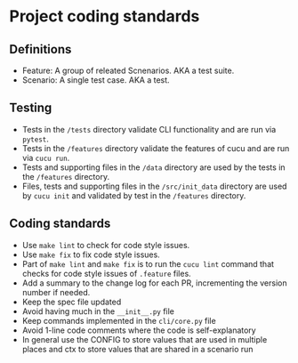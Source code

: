 # Project coding standards

## Definitions
- Feature: A group of releated Scnenarios. AKA a test suite.
- Scenario: A single test case. AKA a test.

## Testing
- Tests in the `/tests` directory validate CLI functionality and are run via `pytest`.
- Tests in the `/features` directory validate the features of cucu and are run via `cucu run`.
- Tests and supporting files in the `/data` directory are used by the tests in the `/features` directory.
- Files, tests and supporting files in the `/src/init_data` directory are used by `cucu init` and validated by test in the `/features` directory.

## Coding standards
- Use `make lint` to check for code style issues.
- Use `make fix` to fix code style issues.
- Part of `make lint` and `make fix` is to run the `cucu lint` command that checks for code style issues of `.feature` files.
- Add a summary to the change log for each PR, incrementing the version number if needed.
- Keep the spec file updated
- Avoid having much in the `__init__.py` file
- Keep commands implemented in the `cli/core.py` file
- Avoid 1-line code comments where the code is self-explanatory
- In general use the CONFIG to store values that are used in multiple places and ctx to store values that are shared in a scenario run

